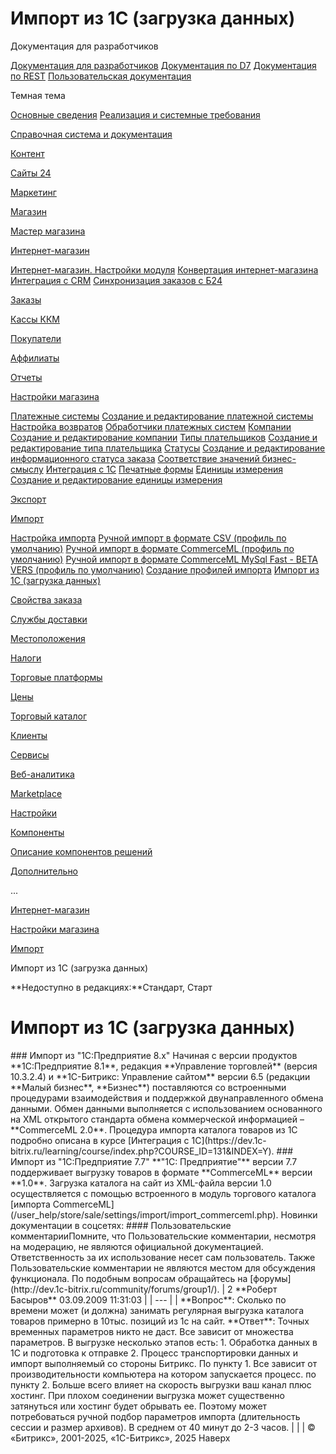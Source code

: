 # Импорт из 1С (загрузка данных)

Документация для разработчиков

[Документация для разработчиков](https://dev.1c-bitrix.ru/api_help/)
[Документация по D7](https://dev.1c-bitrix.ru/api_d7/)
[Документация по REST](https://dev.1c-bitrix.ru/rest_help/)
[Пользовательская документация](https://dev.1c-bitrix.ru/user_help/)

Темная тема

[Основные сведения](/user_help/index.php)
[Реализация и системные требования](/user_help/reqintro.php)

[Справочная система и документация](/user_help/help/index.php)

[Контент](/user_help/content/index.php)

[Сайты 24](/user_help/sites24/index.php)

[Маркетинг](/user_help/marketing/index.php)

[Магазин](/user_help/store/index.php)

[Мастер магазина](/user_help/store/storeassist.php)

[Интернет-магазин](/user_help/store/sale/index.php)

[Интернет-магазин. Настройки модуля](/user_help/store/sale/settings_sale.php)
[Конвертация интернет-магазина](/user_help/store/sale/sale_converter.php)
[Интеграция с CRM](/user_help/store/sale/sale_crm.php)
[Синхронизация заказов с Б24](/user_help/store/sale/sale_order_crm.php)

[Заказы](/user_help/store/sale/orders/index.php)

[Кассы ККМ](/user_help/store/sale/cashbox/index.php)

[Покупатели](/user_help/store/sale/user_accounts/index.php)

[Аффилиаты](/user_help/store/sale/affiliates/index.php)

[Отчеты](/user_help/store/sale/statistic/index.php)

[Настройки магазина](/user_help/store/sale/settings/index.php)

[Платежные системы](/user_help/store/sale/settings/sale_pay_system.php)
[Создание и редактирование платежной системы](/user_help/store/sale/settings/sale_pay_system_edit.php)
[Настройка возвратов](/user_help/store/sale/settings/sale_ps_handler_refund.php)
[Обработчики платежных систем](/user_help/store/sale/settings/sale_pay_system_file.php)
[Компании](/user_help/store/sale/settings/sale_company.php)
[Создание и редактирование компании](/user_help/store/sale/settings/sale_company_edit.php)
[Типы плательщиков](/user_help/store/sale/settings/sale_person_type.php)
[Создание и редактирование типа плательщика](/user_help/store/sale/settings/sale_person_type_edit.php)
[Статусы](/user_help/store/sale/settings/sale_status.php)
[Создание и редактирование информационного статуса заказа](/user_help/store/sale/settings/sale_status_edit.php)
[Соответствие значений бизнес-смыслу](/user_help/store/sale/settings/sale_business_value.php)
[Интеграция с 1С](/user_help/store/sale/settings/1c_admin.php)
[Печатные формы](/user_help/store/sale/settings/print_form.php)
[Единицы измерения](/user_help/store/sale/settings/cat_measure_list.php)
[Создание и редактирование единицы измерения](/user_help/store/sale/settings/cat_measure_edit.php)

[Экспорт](/user_help/store/sale/settings/export/index.php)

[Импорт](/user_help/store/sale/settings/import/index.php)

[Настройка импорта](/user_help/store/sale/settings/import/settings.php)
[Ручной импорт в формате CSV (профиль по умолчанию)](/user_help/store/sale/settings/import/import_csv.php)
[Ручной импорт в формате CommerceML (профиль по умолчанию)](/user_help/store/sale/settings/import/import_commerceml.php)
[Ручной импорт в формате CommerceML MySql Fast - BETA VERS (профиль по умолчанию)](/user_help/store/sale/settings/import/import_commerceml_g.php)
[Создание профилей импорта](/user_help/store/sale/settings/import/cat_import_setup_creat_prf.php)
[Импорт из 1С (загрузка данных)](/user_help/store/sale/settings/import/1c.php)

[Свойства заказа](/user_help/store/sale/settings/order_props/index.php)

[Службы доставки](/user_help/store/sale/settings/delivery/index.php)

[Местоположения](/user_help/store/sale/settings/location2/index.php)

[Налоги](/user_help/store/sale/settings/tax/index.php)

[Торговые платформы](/user_help/store/sale/settings/trandingplatforms/index.php)

[Цены](/user_help/store/sale/settings/prices/index.php)

[Торговый каталог](/user_help/store/catalog/index.php)

[Клиенты](/user_help/clients/index.php)

[Сервисы](/user_help/service/index.php)

[Веб-аналитика](/user_help/statistic/index.php)

[Marketplace](/user_help/marketplace/index.php)

[Настройки](/user_help/settings/index.php)

[Компоненты](/user_help/components/index.php)

[Описание компонентов решений](/user_help/description_decisions/index.php)

[Дополнительно](/user_help/additional/index.php)

...

[Интернет-магазин](/user_help/store/sale/index.php)

[Настройки магазина](/user_help/store/sale/settings/index.php)

[Импорт](/user_help/store/sale/settings/import/index.php)

Импорт из 1С (загрузка данных)

**Недоступно в редакциях:**Стандарт, Старт

# Импорт из 1С (загрузка данных)

<!--
<h4 id="topictoctitle">В этом разделе
- [Импорт из "1С:Предприятие 8.х"](#version8)
- [Импорт из "1С:Предприятие 7.7"](#version7)
--!>

### Импорт из "1С:Предприятие 8.х"

Начиная с версии продуктов **1С:Предприятие 8.1**, редакция **Управление торговлей** (версия 10.3.2.4) и **1С-Битрикс: Управление сайтом** версии 6.5 (редакции **Малый бизнес**, **Бизнес**) поставляются со встроенными процедурами взаимодействия и поддержкой двунаправленного обмена данными.

Обмен данными выполняется с использованием основанного на XML открытого стандарта обмена коммерческой информацией – **CommerceML 2.0**.

Процедура импорта каталога товаров из 1С подробно описана в курсе [Интеграция с 1С](https://dev.1c-bitrix.ru/learning/course/index.php?COURSE_ID=131&INDEX=Y).

<!--
<p>Продукты **"1С:Предприятие 8.1"** и **"1С-Битрикс: Управление сайтом"** поставляются со встроенными в системы штатными процедурами взаимодействия и поддержкой двунаправленного обмена данными с **"1С:Предприятие"**, образуя готовое комплексное решение по автоматизации торговли, включая создание корпоративных веб-сайтов и организации продаж в сети Интернет.

Для импорта каталога товаров из 1С выполните следующие действия:

* Откройте диалоговое окно **Настройка обмена данными с WEB-сайтом** (меню *Сервисы > Обмен данными с WEB-сайтом > Настроить обмен данными с WEB-сайтом*).
    
    
  Запустится специальный мастер настройки обмена данными с WEB-сайтом, который позволяет создавать любое количество настроек обмена данными и изменять уже существующие настройки.
* На следующем шаге отметьте опцию **Выгрузка товаров** и укажите параметры выгрузки на сайт.
* Затем задайте параметры выгрузки товаров.
* На следующем шаге укажите условия выгрузки товаров на сайт.
* Укажите необходимым для вас образом значения остальных параметров на каждом шаге мастера.
    
    
  По окончании работы мастера будет выведено сообщение с запросом на выполнение импорта.

Если необходимый профайл обмена данными создан, то для выполнения процедуры импорта товаров из 1С выполните следующее:

* Откройте диалоговое окно **Выполнение обмена данными** (меню *Сервисы > Обмен данными с WEB-сайтом > Выполнить обмен данными с WEB-сайтом*).
* Выберите необходимую настройку обмена данными и нажмите кнопку **Выполнить обмен**.

--!>
  

### Импорт из "1С:Предприятие 7.7"

**"1С: Предприятие"** версии 7.7 поддерживает выгрузку товаров в формате **CommerceML** версии **1.0**. Загрузка каталога на сайт из XML-файла версии 1.0 осуществляется с помощью встроенного в модуль торгового каталога [импорта CommerceML](/user_help/store/sale/settings/import/import_commerceml.php).

<!--
<p>Модуль торгового каталога позволяет загружать (импортировать) данные в формате **CommerceML** версии 1.0.

**CommerceML** - это единый стандарт обмена коммерческой информацией в формате XML, поддерживаемый программой **"1C"**.
Стандарт учитывает отечественную специфику и включает несколько универсальных решений,
необходимых для российских Интернет-компаний и торговых организаций.

Экспорт из **"1С: Предприятие"** версии 7.7 в формате **CommerceML 1.0** возможен только из файла в формате [CommerceML](http://www.commerceml.ru).

#### Загрузка из самостоятельного файла CommerceML

Если Вы хотите, чтобы Ваш каталог был выгружен на сервер из файла в формате **CommerceML**, то вначале создайте файл в этом формате. Если файл имеет большой размера, то рекомендуется выгрузить его на сервер по протоколу FTP (при помощи любого FTP-клиента).

Далее выполните следующие шаги.

1. Зайдите в форму загрузки данных модуля торгового каталога (*Магазин > Торговый каталог > Импорт данных > Импортировать*) и:
   * либо выберите файл на диске локального компьютера (в этом случае файл будет сначала загружен на сервер, а только потом загружен в базу);
   * либо выберите файл на сервере (например, если Вы уже закачали его при помощи FTP-клиента).
2. Укажите, в информационный блок какого типа загружать данные. Требуемый
   тип информационного блока должен быть предварительно Вами создан.
3. Определите, как обрабатывать те товары, которые уже есть в базе данных, но отсутствуют в импортируемом файле данных:
   * Выберите **Удалить** для того, чтобы полностью заменить существующий каталог загружаемым из файла.
   * Выберите **Деактивировать** для деактивации товаров. Деактивируемые товары не удаляются из базы данных,
     но и не показываются покупателям.
   * Выберите **Оставить как есть** для того, чтобы просто добавить данные из импортируемого файла в базу
     банных.
4. Нажмите кнопку "Начать загрузку".

--!>

Новинки документации в соцсетях:

#### Пользовательские комментарииПомните, что Пользовательские комментарии, несмотря на модерацию, не являются официальной документацией. Ответственность за их использование несет сам пользователь. Также Пользовательские комментарии не являются местом для обсуждения функционала. По подобным вопросам обращайтесь на [форумы](http://dev.1c-bitrix.ru/community/forums/group1/).

| 2  **Роберт Басыров** 03.09.2009 11:31:03 |
| --- |
| **Вопрос**: Сколько по времени может (и должна) занимать регулярная выгрузка каталога товаров примерно в 10тыс. позиций из 1с на сайт.  **Ответ**: Точных временных параметров никто не даст. Все зависит от множества параметров.  В выгрузке несколько этапов есть: 1. Обработка данных в 1С и подготовка к отправке 2. Процесс транспортировки данных и импорт выполняемый со стороны Битрикс.  По пункту 1. Все зависит от производительности компьютера на котором запускается процесс.  по пункту 2. Больше всего влияет на скорость выгрузки ваш канал плюс хостинг. При плохом соединении выгрузка может существенно затянуться или хостинг будет обрывать ее. Поэтому может потребоваться ручной подбор параметров импорта (длительность сессии и размер архивов). В среднем от 40 минут до 2-3 часов. |
|  |

© «Битрикс», 2001-2025, «1С-Битрикс», 2025

Наверх